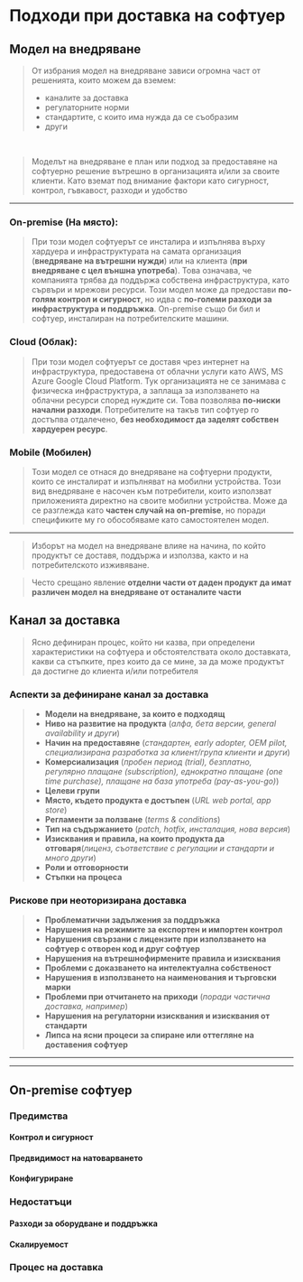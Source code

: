 # Подходи при доставка на софтуер

## Модел на внедряване

> От избрания модел на внедряване зависи огромна част от решенията, които можем да вземем:
> - каналите за доставка
> - регулаторните норми
> - стандартите, с които има нужда да се съобразим
> - други

<br>

> Моделът на внедряване е план или подход за предоставяне на
> софтуерно решение вътрешно в организацията и/или 
> за своите клиенти. Като вземат под внимание фактори като
> сигурност, контрол, гъвкавост, разходи и удобство

----

### On-premise (На място):

> При този модел софтуерът се инсталира и изпълнява върху 
> хардуера и инфраструктурата на самата организация 
> (**внедряване на вътрешни нужди**) или на клиента 
> (**при внедряване с цел външна употреба**). 
> Това означава, че компанията трябва да поддържа 
> собствена инфраструктура, като сървъри и мрежови ресурси.
> Този модел може да предостави 
> **по-голям контрол и сигурност**, но идва с 
> **по-големи разходи за инфраструктура и поддръжка**. 
> On-premise също би бил и софтуер,
> инсталиран на потребителските машини.

### Cloud (Облак): 

> При този модел софтуерът се доставя чрез интернет на
> инфраструктура, предоставена от облачни услуги като AWS,
> MS Azure Google Cloud Platform. Тук организацията не се
> занимава с физическа инфраструктура, а заплаща за 
> използването на облачни ресурси според нуждите си.
> Това позволява **по-ниски начални разходи**.
> Потребителите на такъв тип софтуер го достъпва отдалечено,
> **без необходимост да заделят собствен хардуерен ресурс**.


### Mobile (Мобилен)

> Този модел се отнася до внедряване на софтуерни продукти,
> които се инсталират и изпълняват на мобилни устройства.
> Този вид внедряване е насочен към потребители, които
> използват приложенията директно на своите мобилни
> устройства. Може да се разглежда като 
> **частен случай на on-premise**, но поради спецификите му
> го обособяваме като самостоятелен модел. 

----

> Изборът на модел на внедряване влияе на начина, по който
> продуктът се доставя, поддържа и използва, както
> и на потребителското изживяване.

> Често срещано явление **отделни части от даден продукт**
> **да имат различен модел на внедряване от останалите части**

## Канал за доставка

> Ясно дефиниран процес, който ни казва, при определени
> характеристики на софтуера и обстоятелствата около 
> доставката, какви са стъпките, през които да се мине,
> за да може продуктът да достигне до клиента и/или
> потребителя

### Аспекти за дефиниране канал за доставка

>- **Модели на внедряване, за които е подходящ**
>- **Ниво на развитие на продукта** (*алфа, бета версии, general availability и други*)
>- **Начин на предоставяне** (*стандартен, early adopter, OEM pilot, специализирана разработка за клиент/група клиенти и други*)
>- **Комерсиализация** (*пробен период (trial), безплатно, регулярно плащане (subscription), еднократно плащане (one time purchase), плащане на база употреба (pay-as-you-go)*)
>- **Целеви групи**
>- **Място, където продукта е достъпен** (*URL web portal, app store*)
>- **Регламенти за ползване** (*terms & conditions*)
>- **Тип на съдържанието** (*patch, hotfix, инсталация, нова версия*)
>- **Изисквания и правила, на които продукта да отговаря**(*лиценз, съответствие с регулации и стандарти и много други*)
>- **Роли и отговорности**
>- **Стъпки на процеса**

### Рискове при неоторизирана доставка

>- **Проблематични задължения за поддръжка**
>- **Нарушения на режимите за експортен и импортен контрол** 
>- **Нарушения свързани с лицензите при използването на софтуер с отворен код и друг софтуер**
>- **Нарушения на вътрешнофирмените правила и изисквания**
>- **Проблеми с доказването на интелектуална собственост**
>- **Нарушения в използването на наименования и търговски марки**
>- **Проблеми при отчитането на приходи** (*поради частична доставка, например*)
>- **Нарушения на регулаторни изисквания и изисквания от стандарти**
>- **Липса на ясни процеси за спиране или оттегляне на доставения софтуер**

----
----

## On-premise софтуер

### Предимства

#### Контрол и сигурност

#### Предвидимост на натоварването

#### Конфигуриране

### Недостатъци

#### Разходи за оборудване и поддръжка

#### Скалируемост

### Процес на доставка




